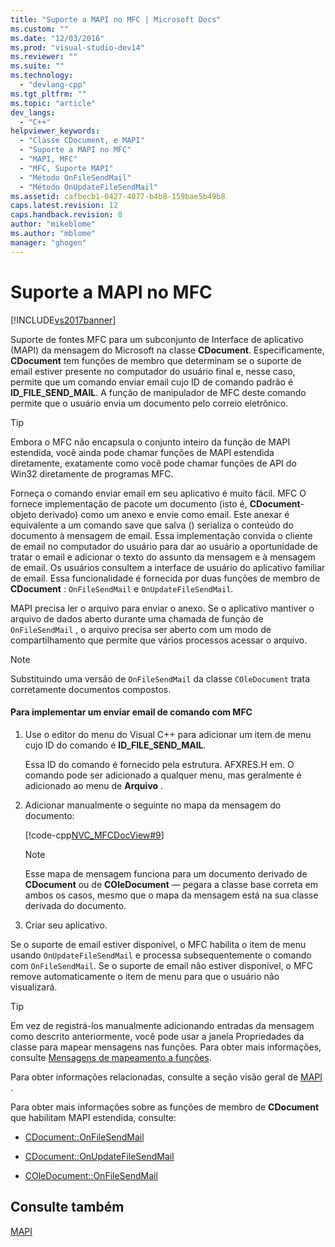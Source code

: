 ```yaml
---
title: "Suporte a MAPI no MFC | Microsoft Docs"
ms.custom: ""
ms.date: "12/03/2016"
ms.prod: "visual-studio-dev14"
ms.reviewer: ""
ms.suite: ""
ms.technology: 
  - "devlang-cpp"
ms.tgt_pltfrm: ""
ms.topic: "article"
dev_langs: 
  - "C++"
helpviewer_keywords: 
  - "Classe CDocument, e MAPI"
  - "Suporte a MAPI no MFC"
  - "MAPI, MFC"
  - "MFC, Suporte MAPI"
  - "Método OnFileSendMail"
  - "Método OnUpdateFileSendMail"
ms.assetid: cafbecb1-0427-4077-b4b8-159bae5b49b8
caps.latest.revision: 12
caps.handback.revision: 8
author: "mikeblome"
ms.author: "mblome"
manager: "ghogen"
---
```

# Suporte a MAPI no MFC
[!INCLUDE[vs2017banner](../assembler/inline/includes/vs2017banner.md)]

Suporte de fontes MFC para um subconjunto de Interface de aplicativo \(MAPI\) da mensagem do Microsoft na classe **CDocument**.  Especificamente, **CDocument** tem funções de membro que determinam se o suporte de email estiver presente no computador do usuário final e, nesse caso, permite que um comando enviar email cujo ID de comando padrão é **ID\_FILE\_SEND\_MAIL**.  A função de manipulador de MFC deste comando permite que o usuário envia um documento pelo correio eletrônico.  
  
> [!TIP]
>  Embora o MFC não encapsula o conjunto inteiro da função de MAPI estendida, você ainda pode chamar funções de MAPI estendida diretamente, exatamente como você pode chamar funções de API do Win32 diretamente de programas MFC.  
  
 Forneça o comando enviar email em seu aplicativo é muito fácil.  MFC O fornece implementação de pacote um documento \(isto é, **CDocument**\- objeto derivado\) como um anexo e envie como email.  Este anexar é equivalente a um comando save que salva \(\) serializa o conteúdo do documento à mensagem de email.  Essa implementação convida o cliente de email no computador do usuário para dar ao usuário a oportunidade de tratar o email e adicionar o texto do assunto da mensagem e à mensagem de email.  Os usuários consultem a interface de usuário do aplicativo familiar de email.  Essa funcionalidade é fornecida por duas funções de membro de **CDocument** : `OnFileSendMail` e `OnUpdateFileSendMail`.  
  
 MAPI precisa ler o arquivo para enviar o anexo.  Se o aplicativo mantiver o arquivo de dados aberto durante uma chamada de função de `OnFileSendMail` , o arquivo precisa ser aberto com um modo de compartilhamento que permite que vários processos acessar o arquivo.  
  
> [!NOTE]
>  Substituindo uma versão de `OnFileSendMail` da classe `COleDocument` trata corretamente documentos compostos.  
  
#### Para implementar um enviar email de comando com MFC  
  
1.  Use o editor do menu do Visual C\+\+ para adicionar um item de menu cujo ID do comando é **ID\_FILE\_SEND\_MAIL**.  
  
     Essa ID do comando é fornecido pela estrutura. AFXRES.H em.  O comando pode ser adicionado a qualquer menu, mas geralmente é adicionado ao menu de **Arquivo** .  
  
2.  Adicionar manualmente o seguinte no mapa da mensagem do documento:  
  
     [!code-cpp[NVC_MFCDocView#9](../mfc/codesnippet/CPP/mapi-support-in-mfc_1.cpp)]  
  
    > [!NOTE]
    >  Esse mapa de mensagem funciona para um documento derivado de **CDocument** ou de **COleDocument** — pegara a classe base correta em ambos os casos, mesmo que o mapa da mensagem está na sua classe derivada do documento.  
  
3.  Criar seu aplicativo.  
  
 Se o suporte de email estiver disponível, o MFC habilita o item de menu usando `OnUpdateFileSendMail` e processa subsequentemente o comando com `OnFileSendMail`.  Se o suporte de email não estiver disponível, o MFC remove automaticamente o item de menu para que o usuário não visualizará.  
  
> [!TIP]
>  Em vez de registrá\-los manualmente adicionando entradas da mensagem como descrito anteriormente, você pode usar a janela Propriedades da classe para mapear mensagens nas funções.  Para obter mais informações, consulte [Mensagens de mapeamento a funções](../Topic/Mapping%20Messages%20to%20Functions.md).  
  
 Para obter informações relacionadas, consulte a seção visão geral de [MAPI](../mfc/mapi.md) .  
  
 Para obter mais informações sobre as funções de membro de **CDocument** que habilitam MAPI estendida, consulte:  
  
-   [CDocument::OnFileSendMail](../Topic/CDocument::OnFileSendMail.md)  
  
-   [CDocument::OnUpdateFileSendMail](../Topic/CDocument::OnUpdateFileSendMail.md)  
  
-   [COleDocument::OnFileSendMail](../Topic/COleDocument::OnFileSendMail.md)  
  
## Consulte também  
 [MAPI](../mfc/mapi.md)
